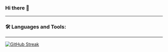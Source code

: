 ### Hi there 👋
---
### :hammer_and_wrench: Languages and Tools:
---
[![GitHub Streak](https://streak-stats.demolab.com/?user=gpiento)](https://git.io/streak-stats)
<!--
**gpiento/gpiento** is a ✨ _special_ ✨ repository because its `README.md` (this file) appears on your GitHub profile.

Here are some ideas to get you started:

- 🔭 I’m currently working on ...
- 🌱 I’m currently learning ...
- 👯 I’m looking to collaborate on ...
- 🤔 I’m looking for help with ...
- 💬 Ask me about ...
- 📫 How to reach me: ...
- 😄 Pronouns: ...
- ⚡ Fun fact: ...
-->

